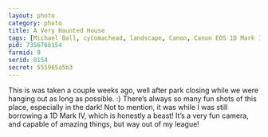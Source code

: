 ```yaml
---
layout: photo
category: photo
title: A Very Haunted House
tags: [Michael Ball, cycomachead, landscape, Canon, Canon EOS 1D Mark IV, EF 24-70 f2.8L, Haunted Mansion, DLR, DLA, Disney, Disneyland, New Orleans Square, NOS, HDR, HDRI, night, attraction, theme park, rides, Disneyland Resort, house, mansion, Anaheim]
pid: 7356766154
farmid: 9
serid: 8154
secret: 555965a5b3
---
```


This is was taken a couple weeks ago, well after park closing while we were hanging out as long as possible. :) There’s always so many fun shots of this place, especially in the dark! Not to mention, it was while I was still borrowing a 1D Mark IV, which is honestly a beast! It’s a very fun camera, and capable of amazing things, but way out of my league!
